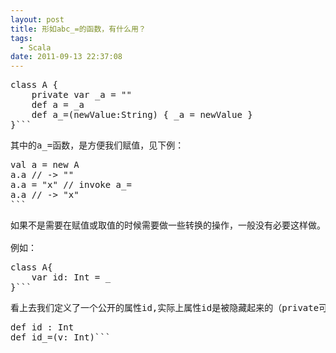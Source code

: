```yaml
---
layout: post
title: 形如abc_=的函数，有什么用？
tags:
  - Scala
date: 2011-09-13 22:37:08
---
```


<pre class="csharpcode"><span class="kwrd">class</span> A {
    <span class="kwrd">private</span> var _a = <span class="str">""</span>
    def a = _a
    def a_=(newValue:String) { _a = newValue }
}```
<p>其中的a_=函数，是方便我们赋值，见下例：
<pre class="csharpcode">val a = <span class="kwrd">new</span> A
a.a <span class="rem">// -> ""</span>
a.a = <span class="str">"x"</span> <span class="rem">// invoke a_=</span>
a.a <span class="rem">// -> "x"</span>
```
<p>如果不是需要在赋值或取值的时候需要做一些转换的操作，一般没有必要这样做。事实上，scala已经把所有的属性隐藏起来了。

例如：
<pre class="csharpcode"><span class="kwrd">class</span> A{
    var id: Int = _
}```
<p>看上去我们定义了一个公开的属性id,实际上属性id是被隐藏起来的（private可见），这里只是定义了两个方法
<pre class="csharpcode">def id : Int
def id_=(v: Int)```